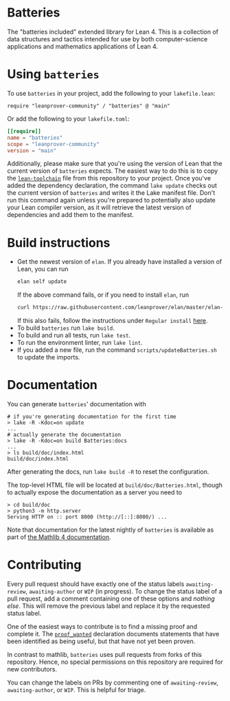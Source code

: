 # Batteries

The "batteries included" extended library for Lean 4. This is a collection of data structures and tactics intended for use by both computer-science applications and mathematics applications of Lean 4.

# Using `batteries`

To use `batteries` in your project, add the following to your `lakefile.lean`:
```lean
require "leanprover-community" / "batteries" @ "main"
```
Or add the following to your `lakefile.toml`:
```toml
[[require]]
name = "batteries"
scope = "leanprover-community"
version = "main"
```

Additionally, please make sure that you're using the version of Lean that the current version of `batteries` expects. The easiest way to do this is to copy the [`lean-toolchain`](./lean-toolchain) file from this repository to your project. Once you've added the dependency declaration, the command `lake update` checks out the current version of `batteries` and writes it the Lake manifest file. Don't run this command again unless you're prepared to potentially also update your Lean compiler version, as it will retrieve the latest version of dependencies and add them to the manifest.

# Build instructions

* Get the newest version of `elan`. If you already have installed a version of Lean, you can run
  ```sh
  elan self update
  ```
  If the above command fails, or if you need to install `elan`, run
  ```sh
  curl https://raw.githubusercontent.com/leanprover/elan/master/elan-init.sh -sSf | sh
  ```
  If this also fails, follow the instructions under `Regular install` [here](https://leanprover-community.github.io/get_started.html).
* To build `batteries` run `lake build`.
* To build and run all tests, run `lake test`.
* To run the environment linter, run `lake lint`.
* If you added a new file, run the command `scripts/updateBatteries.sh` to update the imports.

# Documentation

You can generate `batteries`' documentation with

```text
# if you're generating documentation for the first time
> lake -R -Kdoc=on update
...
# actually generate the documentation
> lake -R -Kdoc=on build Batteries:docs
...
> ls build/doc/index.html
build/doc/index.html
```

After generating the docs, run `lake build -R` to reset the configuration.

The top-level HTML file will be located at `build/doc/Batteries.html`, though to actually expose the
documentation as a server you need to

```text
> cd build/doc
> python3 -m http.server
Serving HTTP on :: port 8000 (http://[::]:8000/) ...
```

Note that documentation for the latest nightly of `batteries` is available as part of [the Mathlib 4
documentation][mathlib4 docs].

[mathlib4 docs]: https://leanprover-community.github.io/mathlib4_docs/Batteries.html

# Contributing

Every pull request should have exactly one of the status labels `awaiting-review`, `awaiting-author`
or `WIP` (in progress).
To change the status label of a pull request, add a comment containing one of these options and
_nothing else_.
This will remove the previous label and replace it by the requested status label.

One of the easiest ways to contribute is to find a missing proof and complete it. The
[`proof_wanted`](https://github.com/search?q=repo%3Aleanprover-community%2Fbatteries+proof_wanted+language%3ALean&type=code&l=Lean)
declaration documents statements that have been identified as being useful, but that have not yet
been proven.

In contrast to mathlib, `batteries` uses pull requests from forks of this repository. Hence, no special permissions on this repository are required for new contributors.

You can change the labels on PRs by commenting one of `awaiting-review`, `awaiting-author`, or `WIP`. This is helpful for triage.
